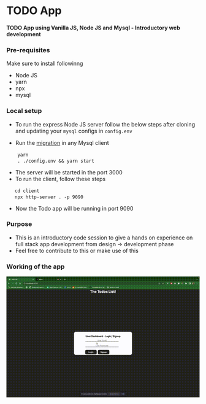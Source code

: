 
# TODO App

<b>TODO App using Vanilla JS, Node JS and Mysql - Introductory web development </b>

### Pre-requisites
Make sure to install followinng
* Node JS
* yarn
* npx
* mysql

### Local setup
* To run the express Node JS server follow the below steps after cloning and updating your `mysql` configs in `config.env`

* Run the [migration]('./migration.sql') in any Mysql client

``` shell
	yarn
    . ./config.env && yarn start
```

- The server will be started in the port 3000
- To run the client, follow these steps
``` shell
   cd client
   npx http-server . -p 9090
```
- Now the Todo app will be running in port 9090

### Purpose
- This is an introductory code session to give a hands on experience on full stack app development from design -> development phase
- Feel free to contribute to this or make use of this

### Working of the app
<img src="./working.gif">
